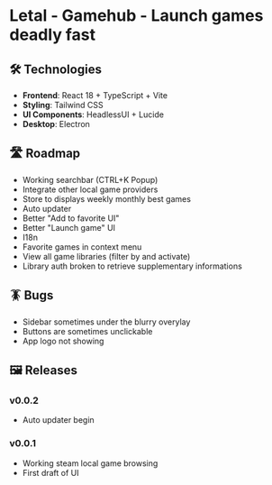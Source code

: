 # Letal - Gamehub - Launch games deadly fast


## 🛠️ Technologies

- **Frontend**: React 18 + TypeScript + Vite
- **Styling**: Tailwind CSS
- **UI Components**: HeadlessUI + Lucide
- **Desktop**: Electron

## 🛣️ Roadmap

- Working searchbar (CTRL+K Popup)
- Integrate other local game providers 
- Store to displays weekly monthly best games 
- Auto updater
- Better "Add to favorite UI"
- Better "Launch game" UI
- I18n
- Favorite games in context menu
- View all game libraries (filter by and activate)
- Library auth broken to retrieve supplementary informations


## 🪳 Bugs

- Sidebar sometimes under the blurry overylay
- Buttons are sometimes unclickable
- App logo not showing


## 🖼️ Releases

### v0.0.2
- Auto updater begin

### v0.0.1
- Working steam local game browsing
- First draft of UI